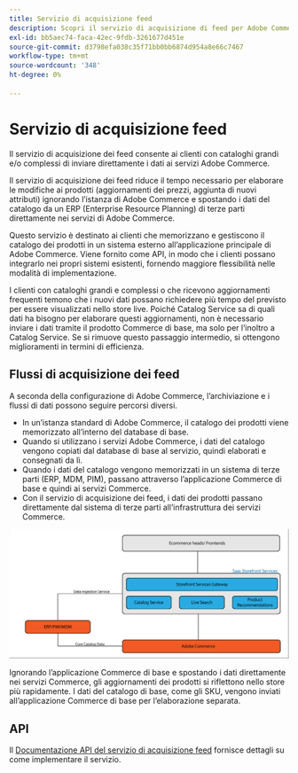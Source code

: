 ```yaml
---
title: Servizio di acquisizione feed
description: Scopri il servizio di acquisizione di feed per Adobe Commerce
exl-id: bb5aec74-faca-42ec-9fdb-3261677d451e
source-git-commit: d3798efa038c35f71bb0bb6874d954a8e66c7467
workflow-type: tm+mt
source-wordcount: '348'
ht-degree: 0%

---
```


# Servizio di acquisizione feed

Il servizio di acquisizione dei feed consente ai clienti con cataloghi grandi e/o complessi di inviare direttamente i dati ai servizi Adobe Commerce.

Il servizio di acquisizione dei feed riduce il tempo necessario per elaborare le modifiche ai prodotti (aggiornamenti dei prezzi, aggiunta di nuovi attributi) ignorando l’istanza di Adobe Commerce e spostando i dati del catalogo da un ERP (Enterprise Resource Planning) di terze parti direttamente nei servizi di Adobe Commerce.

Questo servizio è destinato ai clienti che memorizzano e gestiscono il catalogo dei prodotti in un sistema esterno all’applicazione principale di Adobe Commerce. Viene fornito come API, in modo che i clienti possano integrarlo nei propri sistemi esistenti, fornendo maggiore flessibilità nelle modalità di implementazione.

I clienti con cataloghi grandi e complessi o che ricevono aggiornamenti frequenti temono che i nuovi dati possano richiedere più tempo del previsto per essere visualizzati nello store live. Poiché Catalog Service sa di quali dati ha bisogno per elaborare questi aggiornamenti, non è necessario inviare i dati tramite il prodotto Commerce di base, ma solo per l’inoltro a Catalog Service. Se si rimuove questo passaggio intermedio, si ottengono miglioramenti in termini di efficienza.

## Flussi di acquisizione dei feed

A seconda della configurazione di Adobe Commerce, l’archiviazione e i flussi di dati possono seguire percorsi diversi.

* In un’istanza standard di Adobe Commerce, il catalogo dei prodotti viene memorizzato all’interno del database di base.
* Quando si utilizzano i servizi Adobe Commerce, i dati del catalogo vengono copiati dal database di base al servizio, quindi elaborati e consegnati da lì.
* Quando i dati del catalogo vengono memorizzati in un sistema di terze parti (ERP, MDM, PIM), passano attraverso l’applicazione Commerce di base e quindi ai servizi Commerce.
* Con il servizio di acquisizione dei feed, i dati dei prodotti passano direttamente dal sistema di terze parti all’infrastruttura dei servizi Commerce.

![Servizio di acquisizione dei feed](assets/feed-ingestion.png)

Ignorando l’applicazione Commerce di base e spostando i dati direttamente nei servizi Commerce, gli aggiornamenti dei prodotti si riflettono nello store più rapidamente. I dati del catalogo di base, come gli SKU, vengono inviati all’applicazione Commerce di base per l’elaborazione separata.

## API

Il [Documentazione API del servizio di acquisizione feed](https://developer.adobe.com/commerce/services/feed-ingestion) fornisce dettagli su come implementare il servizio.

